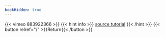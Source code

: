 ```yaml
---
bookHidden: true
---
```


{{< vimeo 883922366 >}}
{{< hint info >}}
[source tutorial](https://youtu.be/5qc-tfzurHY?si=X4yQFpodInTy-ZlY)
{{< /hint >}}
{{< button relref="/" >}}Return{{< /button >}}
